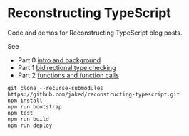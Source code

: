 # Reconstructing TypeScript

Code and demos for Reconstructing TypeScript blog posts.

See
* Part 0 [intro and background](https://jaked.org/blog/2021-09-07-Reconstructing-TypeScript-part-0)
* Part 1 [bidirectional type checking](https://jaked.org/blog/2021-09-15-Reconstructing-TypeScript-part-1)
* Part 2 [functions and function calls](https://jaked.org/blog/2021-09-27-Reconstructing-TypeScript-part-2)

``` shell
git clone --recurse-submodules https://github.com/jaked/reconstructing-typescript.git
npm install
npm run bootstrap
npm test
npm run build
npm run deploy
```
